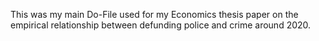 This was my main Do-File used for my Economics thesis paper on the empirical relationship between defunding police and crime around 2020.
